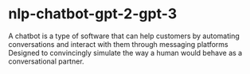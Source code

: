 # nlp-chatbot-gpt-2-gpt-3

A chatbot is a type of software that can help customers by automating conversations and interact with them through messaging platforms Designed to convincingly simulate the way a human would behave as a conversational partner.
